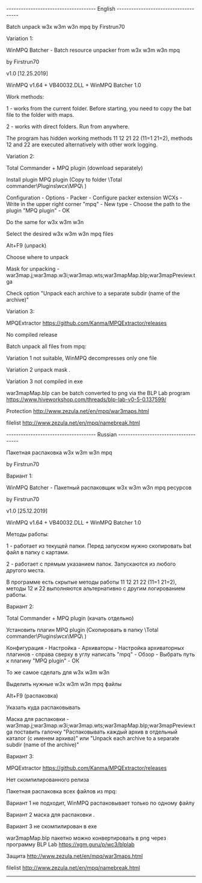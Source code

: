------------------------------------- English -------------------------------------

Batch unpack w3x w3m w3n mpq
by Firstrun70

Variation 1:

WinMPQ Batcher - Batch resource unpacker from w3x w3m w3n mpq

by Firstrun70

v1.0 [12.25.2019]

WinMPQ v1.64 + VB40032.DLL + WinMPQ Batcher 1.0

Work methods:

1 - works from the current folder. Before starting, you need to copy the bat file to the folder with maps.

2 - works with direct folders. Run from anywhere.

The program has hidden working methods 11 12 21 22 (11=1 21=2), methods 12 and 22 are executed alternatively with other work logging.


Variation 2:

Total Commander + MPQ plugin (download separately)

Install plugin MPQ plugin (Copy to folder \Total commander\Plugins\wcx\MPQ\ )

Configuration - Options - Packer - Configure packer extension WCXs - Write in the upper right corner "mpq" - New type - Choose the path 
to the plugin "MPQ plugin" - OK

Do the same for w3x w3m w3n


Select the desired w3x w3m w3n mpq files

Alt+F9 (unpack)

Choose where to unpack

Mask for unpacking - war3map.j;war3map.w3i;war3map.wts;war3mapMap.blp;war3mapPreview.tga

Check option "Unpack each archive to a separate subdir (name of the archive)" 


Variation 3:

MPQExtractor https://github.com/Kanma/MPQExtractor/releases

No compiled release


Batch unpack all files from mpq:

Variation 1 not suitable, WinMPQ decompresses only one file

Variation 2 unpack mask *.*

Variation 3 not compiled in exe


war3mapMap.blp can be batch converted to png via the BLP Lab program https://www.hiveworkshop.com/threads/blp-lab-v0-5-0.137599/


Protection http://www.zezula.net/en/mpq/war3maps.html

filelist http://www.zezula.net/en/mpq/namebreak.html

------------------------------------- Russian -------------------------------------

Пакетная распаковка w3x w3m w3n mpq

by Firstrun70


Вариант 1:

WinMPQ Batcher - Пакетный распаковщик w3x w3m w3n mpq ресурсов

by Firstrun70

v1.0 [25.12.2019]


WinMPQ v1.64 + VB40032.DLL + WinMPQ Batcher 1.0

Методы работы:

1 - работает из текущей папки. Перед запуском нужно скопировать bat файл в папку с картами.

2 - работает с прямым указанием папок. Запускаются из любого другого места.

В программе есть скрытые методы работы 11 12 21 22 (11=1 21=2), методы 12 и 22 выполняются альтернативно с другим логированием работы.


Вариант 2:

Total Commander + MPQ plugin (качать отдельно)

Установить плагин MPQ plugin (Скопировать в папку \Total commander\Plugins\wcx\MPQ\ )

Конфигурация - Настройка - Архиваторы - Настройка архиваторных плагинов - справа сверху в углу написать "mpq" - Обзор - Выбрать путь к плагину "MPQ plugin" - ОК

То же самое сделать для w3x w3m w3n


Выделить нужные w3x w3m w3n mpq файлы

Alt+F9 (распаковка)

Указать куда распаковывать

Маска для распаковки - war3map.j;war3map.w3i;war3map.wts;war3mapMap.blp;war3mapPreview.tga
поставить галочку "Распаковывать каждый архив в отдельный каталог (с именем архива)" или "Unpack each archive to a separate subdir (name of the archive)" 


Вариант 3:

MPQExtractor https://github.com/Kanma/MPQExtractor/releases

Нет скомпилированного релиза


Пакетная распаковка всех файлов из mpq:

Вариант 1 не подходит, WinMPQ распаковывает только по одному файлу

Вариант 2 маска для распаковки *.*

Вариант 3 не скомпилирован в exe


war3mapMap.blp пакетно можно конвертировать в png через программу BLP Lab https://xgm.guru/p/wc3/blplab


Защита http://www.zezula.net/en/mpq/war3maps.html

filelist http://www.zezula.net/en/mpq/namebreak.html

-----------------------------------------------------------------------------------

